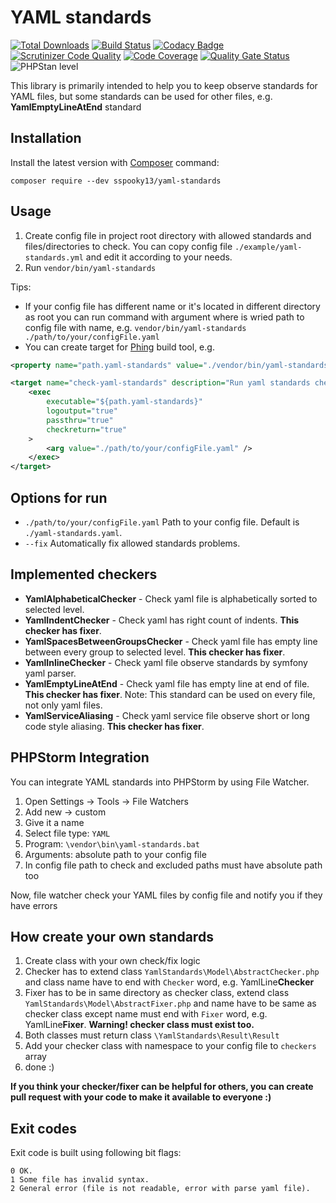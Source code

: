 # YAML standards

[![Total Downloads](https://poser.pugx.org/sspooky13/yaml-standards/downloads)](https://packagist.org/packages/sspooky13/yaml-standards)
[![Build Status](https://travis-ci.org/sspooky13/yaml-standards.svg?branch=master)](https://travis-ci.org/sspooky13/yaml-standards)
[![Codacy Badge](https://api.codacy.com/project/badge/Grade/74e686c9111940a982ff3ee5e4ca9d52)](https://www.codacy.com/app/sspooky13/yaml-standards?utm_source=github.com&amp;utm_medium=referral&amp;utm_content=sspooky13/yaml-standards&amp;utm_campaign=Badge_Grade)
[![Scrutinizer Code Quality](https://scrutinizer-ci.com/g/sspooky13/yaml-standards/badges/quality-score.png?b=master)](https://scrutinizer-ci.com/g/sspooky13/yaml-standards/?branch=master)
[![Code Coverage](https://scrutinizer-ci.com/g/sspooky13/yaml-standards/badges/coverage.png?b=master)](https://scrutinizer-ci.com/g/sspooky13/yaml-standards/?branch=master)
[![Quality Gate Status](https://sonarcloud.io/api/project_badges/measure?project=sspooky13_yaml-standards&metric=alert_status)](https://sonarcloud.io/dashboard?id=sspooky13_yaml-standards)
![PHPStan level](https://img.shields.io/badge/PHPStan-level%205-brightgreen.svg)

This library is primarily intended to help you to keep observe standards for YAML files, but some standards can be used for other files, e.g. **YamlEmptyLineAtEnd** standard

## Installation
Install the latest version with [Composer](http://getcomposer.org/) command:

    composer require --dev sspooky13/yaml-standards

## Usage
1. Create config file in project root directory with allowed standards and files/directories to check. You can copy config file `./example/yaml-standards.yml` and edit it according to your needs.
2. Run `vendor/bin/yaml-standards`

Tips:
- If your config file has different name or it's located in different directory as root you can run command with argument where is wried path to config file with name, e.g. `vendor/bin/yaml-standards ./path/to/your/configFile.yaml`
- You can create target for [Phing](https://www.phing.info/) build tool, e.g.

```xml
<property name="path.yaml-standards" value="./vendor/bin/yaml-standards"/>

<target name="check-yaml-standards" description="Run yaml standards checks">
    <exec
        executable="${path.yaml-standards}"
        logoutput="true"
        passthru="true"
        checkreturn="true"
    >
        <arg value="./path/to/your/configFile.yaml" />
    </exec>
</target>
```

## Options for run
- `./path/to/your/configFile.yaml` Path to your config file. Default is `./yaml-standards.yaml`.
- `--fix` Automatically fix allowed standards problems.

## Implemented checkers
- **YamlAlphabeticalChecker** - Check yaml file is alphabetically sorted to selected level.
- **YamlIndentChecker** - Check yaml has right count of indents. **This checker has fixer**.
- **YamlSpacesBetweenGroupsChecker** - Check yaml file has empty line between every group to selected level. **This checker has fixer**.
- **YamlInlineChecker** - Check yaml file observe standards by symfony yaml parser.
- **YamlEmptyLineAtEnd** - Check yaml file has empty line at end of file. **This checker has fixer**. Note: This standard can be used on every file, not only yaml files.
- **YamlServiceAliasing** - Check yaml service file observe short or long code style aliasing. **This checker has fixer**.

## PHPStorm Integration
You can integrate YAML standards into PHPStorm by using File Watcher.

1. Open Settings -> Tools -> File Watchers
2. Add new -> custom
3. Give it a name
4. Select file type: `YAML`
5. Program: `\vendor\bin\yaml-standards.bat`
6. Arguments: absolute path to your config file
7. In config file path to check and excluded paths must have absolute path too

Now, file watcher check your YAML files by config file and notify you if they have errors

## How create your own standards
1. Create class with your own check/fix logic
2. Checker has to extend class `YamlStandards\Model\AbstractChecker.php` and class name have to end with `Checker` word, e.g. YamlLine**Checker**
3. Fixer has to be in same directory as checker class, extend class `YamlStandards\Model\AbstractFixer.php` and name have to be same as checker class except name must end with `Fixer` word, e.g. YamlLine**Fixer**. **Warning! checker class must exist too.**
4. Both classes must return class `\YamlStandards\Result\Result`
5. Add your checker class with namespace to your config file to `checkers` array
6. done :)

**If you think your checker/fixer can be helpful for others, you can create pull request with your code to make it available to everyone :)**

## Exit codes
Exit code is built using following bit flags:

    0 OK.
    1 Some file has invalid syntax.
    2 General error (file is not readable, error with parse yaml file).
